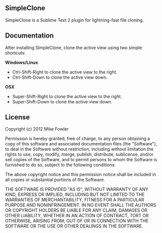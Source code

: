 ## SimpleClone

SimpleClone is a Sublime Text 2 plugin for lightning-fast file cloning.

## Documentation

After installing SimpleClone, clone the active view using two simple shortcuts:

**Windows/Linux**

  * Ctrl-Shift-Right to clone the active view to the right.
  * Ctrl-Shift-Down to clone the active view down.

**OSX**

  * Super-Shift-Right to clone the active view to the right.
  * Super-Shift-Down to clone the active view down.

## License

Copyright (c) 2012 Mike Fowler

Permission is hereby granted, free of charge, to any person obtaining a copy of this software and associated documentation files (the "Software"), to deal in the Software without restriction, including without limitation the rights to use, copy, modify, merge, publish, distribute, sublicense, and/or sell copies of the Software, and to permit persons to whom the Software is furnished to do so, subject to the following conditions:

The above copyright notice and this permission notice shall be included in all copies or substantial portions of the Software.

THE SOFTWARE IS PROVIDED "AS IS", WITHOUT WARRANTY OF ANY KIND, EXPRESS OR IMPLIED, INCLUDING BUT NOT LIMITED TO THE WARRANTIES OF MERCHANTABILITY, FITNESS FOR A PARTICULAR PURPOSE AND NONINFRINGEMENT. IN NO EVENT SHALL THE AUTHORS OR COPYRIGHT HOLDERS BE LIABLE FOR ANY CLAIM, DAMAGES OR OTHER LIABILITY, WHETHER IN AN ACTION OF CONTRACT, TORT OR OTHERWISE, ARISING FROM, OUT OF OR IN CONNECTION WITH THE SOFTWARE OR THE USE OR OTHER DEALINGS IN THE SOFTWARE.

